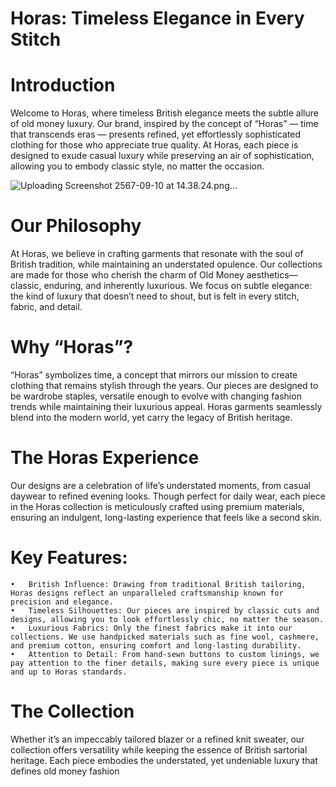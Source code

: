 # Horas: Timeless Elegance in Every Stitch

# Introduction

Welcome to Horas, where timeless British elegance meets the subtle allure of old money luxury. Our brand, inspired by the concept of “Horas” — time that transcends eras — presents refined, yet effortlessly sophisticated clothing for those who appreciate true quality. At Horas, each piece is designed to exude casual luxury while preserving an air of sophistication, allowing you to embody classic style, no matter the occasion.

![Uploading Screenshot 2567-09-10 at 14.38.24.png…]()

# Our Philosophy

At Horas, we believe in crafting garments that resonate with the soul of British tradition, while maintaining an understated opulence. Our collections are made for those who cherish the charm of Old Money aesthetics—classic, enduring, and inherently luxurious. We focus on subtle elegance: the kind of luxury that doesn’t need to shout, but is felt in every stitch, fabric, and detail.

# Why “Horas”?

“Horas” symbolizes time, a concept that mirrors our mission to create clothing that remains stylish through the years. Our pieces are designed to be wardrobe staples, versatile enough to evolve with changing fashion trends while maintaining their luxurious appeal. Horas garments seamlessly blend into the modern world, yet carry the legacy of British heritage.

# The Horas Experience

Our designs are a celebration of life’s understated moments, from casual daywear to refined evening looks. Though perfect for daily wear, each piece in the Horas collection is meticulously crafted using premium materials, ensuring an indulgent, long-lasting experience that feels like a second skin.

# Key Features:

	•	British Influence: Drawing from traditional British tailoring, Horas designs reflect an unparalleled craftsmanship known for precision and elegance.
	•	Timeless Silhouettes: Our pieces are inspired by classic cuts and designs, allowing you to look effortlessly chic, no matter the season.
	•	Luxurious Fabrics: Only the finest fabrics make it into our collections. We use handpicked materials such as fine wool, cashmere, and premium cotton, ensuring comfort and long-lasting durability.
	•	Attention to Detail: From hand-sewn buttons to custom linings, we pay attention to the finer details, making sure every piece is unique and up to Horas standards.

# The Collection

Whether it’s an impeccably tailored blazer or a refined knit sweater, our collection offers versatility while keeping the essence of British sartorial heritage. Each piece embodies the understated, yet undeniable luxury that defines old money fashion
